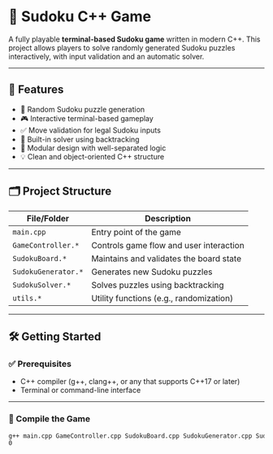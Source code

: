 # 🧩 Sudoku C++ Game

A fully playable **terminal-based Sudoku game** written in modern C++. This project allows players to solve randomly generated Sudoku puzzles interactively, with input validation and an automatic solver.

---

## 🚀 Features

- 🔢 Random Sudoku puzzle generation
- 🎮 Interactive terminal-based gameplay
- ✅ Move validation for legal Sudoku inputs
- 🧠 Built-in solver using backtracking
- 🧱 Modular design with well-separated logic
- 💡 Clean and object-oriented C++ structure

---

## 🗂️ Project Structure

| File/Folder         | Description                              |
|---------------------|------------------------------------------|
| `main.cpp`          | Entry point of the game                  |
| `GameController.*`  | Controls game flow and user interaction  |
| `SudokuBoard.*`     | Maintains and validates the board state  |
| `SudokuGenerator.*` | Generates new Sudoku puzzles             |
| `SudokuSolver.*`    | Solves puzzles using backtracking        |
| `utils.*`           | Utility functions (e.g., randomization)  |

---

## 🛠️ Getting Started

### ✅ Prerequisites

- C++ compiler (g++, clang++, or any that supports C++17 or later)
- Terminal or command-line interface

---

### 🔧 Compile the Game

```bash
g++ main.cpp GameController.cpp SudokuBoard.cpp SudokuGenerator.cpp SudokuSolver.cpp -o sudoku
0 